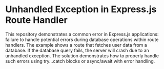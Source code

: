 # Unhandled Exception in Express.js Route Handler

This repository demonstrates a common error in Express.js applications:  failure to handle potential errors during database operations within route handlers.  The example shows a route that fetches user data from a database. If the database query fails, the server will crash due to an unhandled exception.  The solution demonstrates how to properly handle such errors using try...catch blocks or async/await with error handling.
